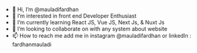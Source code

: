 - 👋 Hi, I’m @mauladifardhan
- 👀 I’m interested in front end Developer Enthusiast
- 🌱 I’m currently learning React JS, Vue JS, Next Js, & Nuxt Js
- 💞️ I’m looking to collaborate on with any system about website
- 📫 How to reach me add me in instagram @mauladifardhan or linkedIn : fardhanmauladi

<!---
mauladifardhan/mauladifardhan is a ✨ special ✨ repository because its `README.md` (this file) appears on your GitHub profile.
You can click the Preview link to take a look at your changes.
--->
